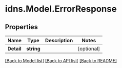 # idns.Model.ErrorResponse

## Properties

Name | Type | Description | Notes
------------ | ------------- | ------------- | -------------
**Detail** | **string** |  | [optional] 

[[Back to Model list]](../README.md#documentation-for-models) [[Back to API list]](../README.md#documentation-for-api-endpoints) [[Back to README]](../README.md)

